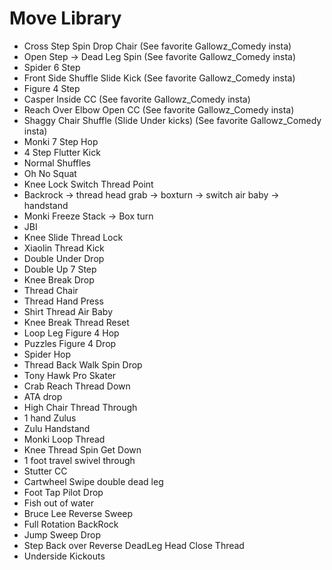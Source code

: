 # Move Library

- Cross Step Spin Drop Chair (See favorite Gallowz_Comedy insta)
- Open Step -> Dead Leg Spin (See favorite Gallowz_Comedy insta)
- Spider 6 Step
- Front Side Shuffle Slide Kick (See favorite Gallowz_Comedy insta)
- Figure 4 Step
- Casper Inside CC (See favorite Gallowz_Comedy insta)
- Reach Over Elbow Open CC (See favorite Gallowz_Comedy insta)
- Shaggy Chair Shuffle (Slide Under kicks) (See favorite Gallowz_Comedy insta)
- Monki 7 Step Hop
- 4 Step Flutter Kick
- Normal Shuffles
- Oh No Squat
- Knee Lock Switch Thread Point
- Backrock -> thread head grab -> boxturn -> switch air baby -> handstand
- Monki Freeze Stack -> Box turn
- JBI
- Knee Slide Thread Lock
- Xiaolin Thread Kick
- Double Under Drop
- Double Up 7 Step
- Knee Break Drop
- Thread Chair
- Thread Hand Press
- Shirt Thread Air Baby
- Knee Break Thread Reset
- Loop Leg Figure 4 Hop
- Puzzles Figure 4 Drop
- Spider Hop
- Thread Back Walk Spin Drop
- Tony Hawk Pro Skater
- Crab Reach Thread Down
- ATA drop
- High Chair Thread Through
- 1 hand Zulus
- Zulu Handstand
- Monki Loop Thread
- Knee Thread Spin Get Down
- 1 foot travel swivel through
- Stutter CC
- Cartwheel Swipe double dead leg
- Foot Tap Pilot Drop
- Fish out of water
- Bruce Lee Reverse Sweep
- Full Rotation BackRock
- Jump Sweep Drop
- Step Back over Reverse DeadLeg Head Close Thread
- Underside Kickouts
